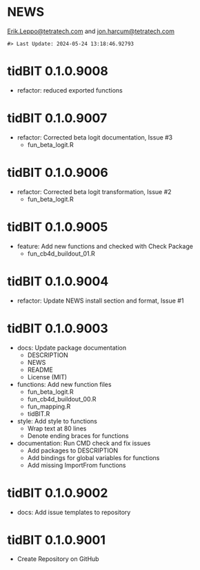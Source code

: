 NEWS
================
<Erik.Leppo@tetratech.com> and <jon.harcum@tetratech.com>

<!-- NEWS.md is generated from NEWS.Rmd. Please edit that file -->

    #> Last Update: 2024-05-24 13:18:46.92793

# tidBIT 0.1.0.9008

- refactor: reduced exported functions

# tidBIT 0.1.0.9007

- refactor: Corrected beta logit documentation, Issue \#3
  - fun_beta_logit.R

# tidBIT 0.1.0.9006

- refactor: Corrected beta logit transformation, Issue \#2
  - fun_beta_logit.R

# tidBIT 0.1.0.9005

- feature: Add new functions and checked with Check Package
  - fun_cb4d_buildout_01.R

# tidBIT 0.1.0.9004

- refactor: Update NEWS install section and format, Issue \#1

# tidBIT 0.1.0.9003

- docs: Update package documentation
  - DESCRIPTION
  - NEWS
  - README
  - License (MIT)
- functions: Add new function files
  - fun_beta_logit.R
  - fun_cb4d_buildout_00.R
  - fun_mapping.R
  - tidBIT.R
- style: Add style to functions
  - Wrap text at 80 lines
  - Denote ending braces for functions
- documentation: Run CMD check and fix issues
  - Add packages to DESCRIPTION
  - Add bindings for global variables for functions
  - Add missing ImportFrom functions

# tidBIT 0.1.0.9002

- docs: Add issue templates to repository

# tidBIT 0.1.0.9001

- Create Repository on GitHub
